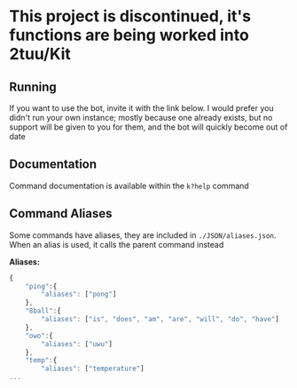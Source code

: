 # This project is discontinued, it's functions are being worked into 2tuu/Kit


 ## Running
 If you want to use the bot, invite it with the link below. I would prefer you didn't run your own instance; mostly because one already exists, but no support will be given to you for them, and the bot will quickly become out of date

## Documentation
Command documentation is available within the `k?help` command

## Command Aliases
Some commands have aliases, they are included in `./JSON/aliases.json`.
When an alias is used, it calls the parent command instead

**Aliases:**
```js
{
    "ping":{
        "aliases": ["pong"]
    },
    "8ball":{
        "aliases": ["is", "does", "am", "are", "will", "do", "have"]
    },
    "owo":{
        "aliases": ["uwu"]
    },
    "temp":{
        "aliases": ["temperature"]
...
```
